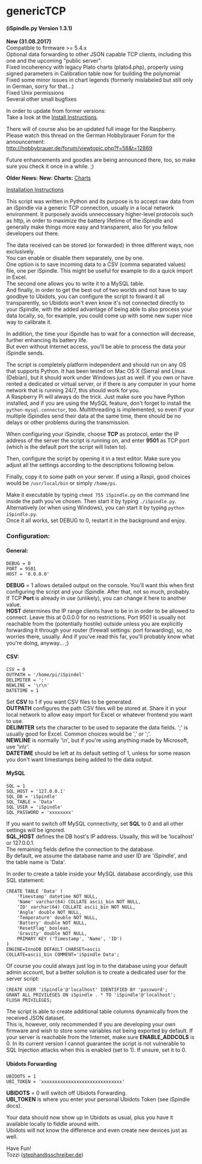 # genericTCP
#### (iSpindle.py Version 1.3.1)

**New (31.08.2017)**  
Compatible to firmware >= 5.4.x  
Optional data forwarding to other JSON capable TCP clients, including this one and the upcoming "public server".  
Fixed incoherency with legacy Plato charts (plato4.php), properly using signed parameters in Calibration table now for building the polynomial  
Fixed some minor issues in chart legends (formerly mislabeled but still only in German, sorry for that...)  
Fixed Unix permissions  
Several other small bugfixes  

In order to update from former versions:  
Take a look at the [Install Instructions](INSTALL_en.md).

There will of course also be an updated full image for the Raspberry.  
Please watch this thread on the German Hobbybrauer Forum for the announcement:  
http://hobbybrauer.de/forum/viewtopic.php?f=58&t=12869

Future enhancements and goodies are being announced there, too, so make sure you check it once in a while. ;)

**Older News:**
**New: Charts:**
[Charts](web/README_en.md)

[Installation Instructions](INSTALL_en.md)      

This script was written in Python and its purpose is to accept raw data from an iSpindle via a generic TCP connection, usually in a local network environment.
It purposely avoids unneccessary higher-level protocols such as http, in order to maximize the battery lifetime of the iSpindle and generally make things more easy and transparent, also for you fellow developers out there.

The data received can be stored (or forwarded) in three different ways, non exclusively.    
You can enable or disable them separately, one by one.   
One option is to save incoming data to a CSV (comma separated values) file, one per iSpindle.
This might be useful for example to do a quick import in Excel.   
The second one allows you to write it to a MySQL table.   
And finally, in order to get the best out of two worlds and not have to say goodbye to Ubidots, you can configure the script to foward it all transparently, so Ubidots won't even know it's not connected directly to your iSpindle, with the added advantage of being able to also process your data locally, so, for example, you could come up with some new super nice way to calibrate it.   

In addition, the time your iSpindle has to wait for a connection will decrease, further enhancing its battery life.   
But even without Internet access, you'll be able to process the data your iSpindle sends.

The script is completely platform independent and should run on any OS that supports Python.
It has been tested on Mac OS X (Sierra) and Linux (Debian), but it should work under Windows just as well.
If you own or have rented a dedicated or virtual server, or if there is any computer in your home network that is running 24/7, this should work for you.    
A Raspberry Pi will always do the trick.
Just make sure you have Python installed, and if you are using the MySQL feature, don't forget to install the `python-mysql.connector`, too.
Multithreading is implemented, so even if your multiple iSpindles send their data at the same time, there should be no delays or other problems during the transmission.

When configuring your iSpindle, choose **TCP** as protocol, enter the IP address of the server the script is running on, and enter **9501** as TCP port (which is the default port the script will listen to).

Then, configure the script by opening it in a text editor.
Make sure you adjust all the settings according to the descriptions following below.

Finally, copy it to some path on your server. If using a Raspi, good choices would be `/usr/local/bin` or simply `/home/pi`.

Make it executable by typing `chmod 755 iSpindle.py` on the command line inside the path you've chosen.
Then start it by typing `./iSpindle.py`.
Alternatively (or when using Windows), you can start it by typing `python iSpindle.py`.    
Once it all works, set DEBUG to 0, restart it in the background and enjoy.


### Configuration:

#### General:

	DEBUG = 0      
	PORT = 9501    
	HOST = '0.0.0.0'

**DEBUG** = 1 allows detailed output on the console.
You'll want this when first configuring the script and your iSpindle.
After that, not so much, probably.   
If TCP **Port** is already in use (unlikely), you can change it here to another value.   
**HOST** determines the IP range clients have to be in in order to be allowed to connect. Leave this at 0.0.0.0 for no restrictions.
Port 9501 is usually not reachable from the (potentially hostile) outside unless you are explicitly forwarding it through your router (firewall settings: port forwarding), so, no worries there, usually.
And if you've read this far, you'll probably know what you're doing, anyway... ;)

#### CSV:

	CSV = 0
	OUTPATH = '/home/pi/iSpindel'
	DELIMITER = ';'
	NEWLINE = '\r\n'
	DATETIME = 1    

Set **CSV** to 1 if you want CSV files to be generated.    
**OUTPATH** configures the path CSV files will be stored at. Share it in your local network to allow easy import for Excel or whatever frontend you want to use.    
**DELIMITER** sets the character to be used to separate the data fields. ';' is usually good for Excel. Common choices would be ',' or ';'.    
**NEWLINE** is normally '\n', but if you're using anything made by Microsoft, use '\n\r'.    
**DATETIME** should be left at its default setting of 1, unless for some reason you don't want timestamps being added to the data output.


#### MySQL

	SQL = 1
	SQL_HOST = '127.0.0.1'
	SQL_DB = 'iSpindle'
	SQL_TABLE = 'Data'
	SQL_USER = 'iSpindle'
	SQL_PASSWORD = 'xxxxxxxx'


If you want to switch off MySQL connectivity, set **SQL** to 0 and all other settings will be ignored.     
**SQL\_HOST** defines the DB host's IP address. Usually, this will be 'localhost' or 127.0.0.1.    
The remaining fields define the connection to the database.    
By default, we assume the database name and user ID are 'iSpindle', and the table name is 'Data'.

In order to create a table inside your MySQL database accordingly, use this SQL statement:

	CREATE TABLE 'Data' (
		'Timestamp' datetime NOT NULL,
		'Name' varchar(64) COLLATE ascii_bin NOT NULL,
		'ID' varchar(64) COLLATE ascii_bin NOT NULL,
		'Angle' double NOT NULL,
		'Temperature' double NOT NULL,
		'Battery' double NOT NULL,
		'ResetFlag' boolean,
		'Gravity' double NOT NULL,
		PRIMARY KEY ('Timestamp', 'Name', 'ID')
	) 
	ENGINE=InnoDB DEFAULT CHARSET=ascii 
	COLLATE=ascii_bin COMMENT='iSpindle Data';

Of course you could always just log in to the database using your default admin account, but a better solution is to create a dedicated user for the server script:

	CREATE USER 'iSpindle'@'localhost' IDENTIFIED BY 'password';
	GRANT ALL PRIVILEGES ON iSpindle . * TO 'iSpindle'@'localhost';
	FLUSH PRIVILEGES;

The script is able to create additional table columns dynamically from the received JSON dataset.    
This is, however, only recommended if you are developing your own firmware and wish to store some variables not being exported by default.
If your server is reachable from the Internet, make sure **ENABLE\_ADDCOLS** is 0.
In its current version I cannot guarantee the script is not vulnerable to SQL Injection attacks when this is enabled (set to 1).
If unsure, set it to 0.


#### Ubidots Forwarding

	UBIDOTS = 1
	UBI_TOKEN = 'xxxxxxxxxxxxxxxxxxxxxxxxxxxxxx'

**UBIDOTS** = 0 will switch off Ubidots Forwarding.    
**UBI\_TOKEN** is where you enter your personal Ubidots Token (see iSpindle docs).

Your data should now show up in Ubidots as usual, plus you have it available locally to fiddle around with.    
Ubidots will not know the difference and even create new devices just as well.

Have Fun!    
Tozzi (stephan@sschreiber.de)
